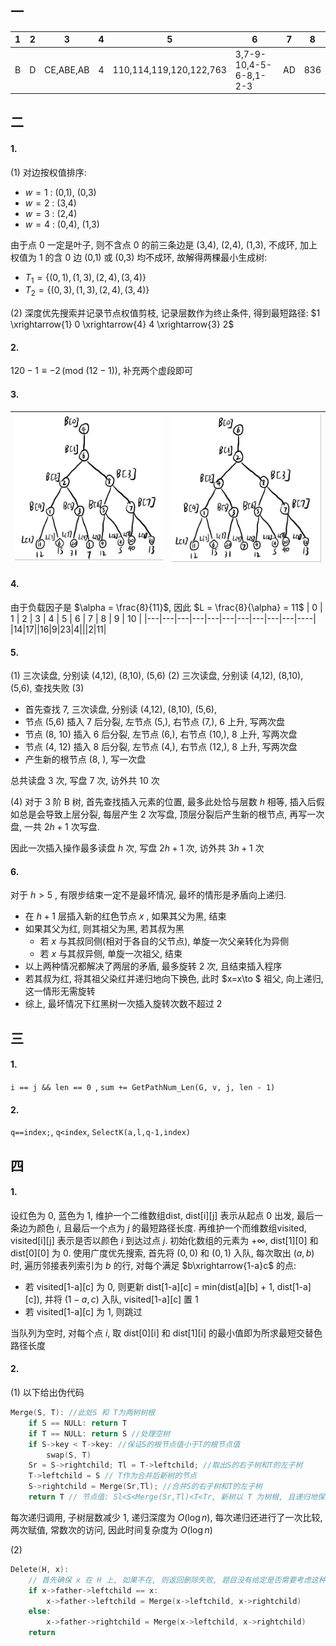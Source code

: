## 一
|1|2|3|4|5|6|7|8|
|---|---|---|---|---|---|---|---|
|B|D|CE,ABE,AB|4|110,114,119,120,122,763|3,7-9-10,4-5-6-8,1-2-3|AD|836|
## 二
#### 1.
(1) 对边按权值排序:
- $w = 1$ : (0,1), (0,3)
- $w = 2$ : (3,4)
- $w = 3$ : (2,4)
- $w = 4$ : (0,4), (1,3)

由于点 $0$ 一定是叶子, 则不含点 $0$ 的前三条边是 (3,4), (2,4), (1,3), 不成环, 加上权值为 $1$ 的含 $0$ 边 (0,1) 或 (0,3) 均不成环, 故解得两棵最小生成树:
- $T_1 = \{(0,1), (1,3), (2,4), (3,4)\}$
- $T_2 = \{(0,3), (1,3), (2,4), (3,4)\}$

(2) 深度优先搜索并记录节点权值剪枝, 记录层数作为终止条件, 得到最短路径: $1 \xrightarrow{1} 0 \xrightarrow{4} 4 \xrightarrow{3} 2$

#### 2.
$120-1\equiv -2 \,(\text{mod }(12-1))$, 补充两个虚段即可

#### 3.
| ![](../../image/2022-1.jpg) | ![](../../image/2022-2.jpg) |
|-------------------------|-------------------------|

#### 4.
由于负载因子是 $\alpha = \frac{8}{11}$, 因此 $L = \frac{8}{\alpha} = 11$
| 0 | 1 | 2 | 3 | 4 | 5 | 6 | 7 | 8 | 9 | 10 |
|---|---|---|---|---|---|---|---|---|---|----|
|14|17||16|9|23|4|||2|11|

#### 5.
(1) 三次读盘, 分别读 (4,12), (8,10), (5,6)
(2) 三次读盘, 分别读 (4,12), (8,10), (5,6), 查找失败
(3) 
- 首先查找 7, 三次读盘, 分别读 (4,12), (8,10), (5,6), 
- 节点 (5,6) 插入 7 后分裂, 左节点 (5,\), 右节点 (7,\), 6 上升, 写两次盘
- 节点 (8, 10) 插入 6 后分裂, 左节点 (6,\), 右节点 (10,\), 8 上升, 写两次盘
- 节点 (4, 12) 插入 8 后分裂, 左节点 (4,\), 右节点 (12,\), 8 上升, 写两次盘
- 产生新的根节点 (8, \), 写一次盘

总共读盘 3 次, 写盘 7 次, 访外共 10 次

(4) 对于 3 阶 B 树, 首先查找插入元素的位置, 最多此处恰与层数 $h$ 相等, 插入后假如总是会导致上层分裂, 每层产生 2 次写盘, 顶层分裂后产生新的根节点, 再写一次盘, 一共 $2h+1$ 次写盘.

因此一次插入操作最多读盘 $h$ 次, 写盘 $2h+1$ 次, 访外共 $3h+1$ 次

#### 6. 
对于 $h>5$ , 有限步结束一定不是最坏情况, 最坏的情形是矛盾向上递归.
- 在 $h+1$ 层插入新的红色节点 $x$ , 如果其父为黑, 结束
- 如果其父为红, 则其祖父为黑, 若其叔为黑
  - 若 $x$ 与其叔同侧(相对于各自的父节点), 单旋一次父亲转化为异侧
  - 若 $x$ 与其叔异侧, 单旋一次祖父, 结束
- 以上两种情况都解决了两层的矛盾, 最多旋转 $2$ 次, 且结束插入程序
- 若其叔为红, 将其祖父染红并递归地向下换色, 此时 $x=x\to $ 祖父, 向上递归, 这一情形无需旋转
- 综上, 最坏情况下红黑树一次插入旋转次数不超过 $2$

## 三
#### 1.
```i == j && len == 0 ```, ```sum += GetPathNum_Len(G, v, j, len - 1)```
#### 2.
```q==index;```, ```q<index```, ```SelectK(a,l,q-1,index)``` 

## 四
#### 1.
设红色为 $0$, 蓝色为 $1$,
维护一个二维数组dist, dist[i][j] 表示从起点 $0$ 出发, 最后一条边为颜色 $i$, 且最后一个点为 $j$ 的最短路径长度. 再维护一个而维数组visited, visited[i][j] 表示是否以颜色 $i$ 到达过点 $j$.
初始化数组的元素为 $+\infty$, dist[1][0] 和 dist[0][0] 为 $0$. 
使用广度优先搜索, 首先将 $(0,0)$ 和 $(0,1)$ 入队, 每次取出 $(a,b)$ 时, 遍历邻接表列索引为 $b$ 的行, 对每个满足 $b\xrightarrow{1-a}c$ 的点:
- 若 visited[1-a][c] 为 $0$, 则更新 dist[1-a][c] = min(dist[a][b] + 1, dist[1-a][c]), 并将 $(1-a,c)$ 入队, visited[1-a][c] 置 $1$
- 若 visited[1-a][c] 为 $1$, 则跳过

当队列为空时, 对每个点 $i$, 取 dist[0][i] 和 dist[1][i] 的最小值即为所求最短交替色路径长度

#### 2.
(1)
以下给出伪代码 
```cpp
Merge(S, T): //此处S 和 T为两树树根
    if S == NULL: return T 
    if T == NULL: return S //处理空树
    if S->key < T->key: //保证S的根节点值小于T的根节点值
        swap(S, T)
    Sr = S->rightchild; Tl = T->leftchild; //取出S的右子树和T的左子树
    T->leftchild = S // T作为合并后新树的节点
    S->rightchild = Merge(Sr,Tl); //合并S的右子树和T的左子树
    return T // 节点值: Sl<S<Merge(Sr,Tl)<T<Tr, 新树以 T 为树根, 且递归地保证了树的性质
```
每次递归调用, 子树层数减少 $1$, 递归深度为 $O(\log n)$, 每次递归还进行了一次比较, 两次赋值, 常数次的访问, 因此时间复杂度为 $O(\log n)$

(2)
```cpp
Delete(H, x):
    // 首先确保 x 在 H 上, 如果不在, 则返回删除失败, 题目没有给定是否需要考虑这种情况
    if x->father->leftchild == x:
        x->father->leftchild = Merge(x->leftchild, x->rightchild)
    else:
        x->father->rightchild = Merge(x->leftchild, x->rightchild)
    return
```